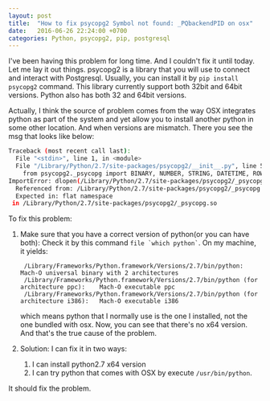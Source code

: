 ```yaml
---
layout: post
title:  "How to fix psycopg2 Symbol not found: _PQbackendPID on osx"
date:   2016-06-26 22:24:00 +0700
categories: Python, psycopg2, pip, postgresql
---
```


I've been having this problem for long time. And I couldn't fix it until today.
Let me lay it out things.
psycopg2 is a library that you will use to connect and interact with Postgresql.
Usually, you can install it by `pip install psycopg2` command. This library currently 
support both 32bit and 64bit versions. Python also has both 32 and 64bit versions.

Actually, I think the source of problem comes from the way OSX integrates python as part of the system 
and yet allow you to install another python in some other location. And when versions are mismatch.
There you see the msg that looks like below:


```bash
Traceback (most recent call last):
  File "<stdin>", line 1, in <module>
  File "/Library/Python/2.7/site-packages/psycopg2/__init__.py", line 50, in <module>
    from psycopg2._psycopg import BINARY, NUMBER, STRING, DATETIME, ROWID
ImportError: dlopen(/Library/Python/2.7/site-packages/psycopg2/_psycopg.so, 2): Symbol not found: _PQbackendPID
  Referenced from: /Library/Python/2.7/site-packages/psycopg2/_psycopg.so
  Expected in: flat namespace
 in /Library/Python/2.7/site-packages/psycopg2/_psycopg.so
```

To fix this problem:

1. Make sure that you have a correct version of python(or you can have both):
    Check it by this command ``` file `which python` ```.
    On my machine, it yields:


        /Library/Frameworks/Python.framework/Versions/2.7/bin/python: Mach-O universal binary with 2 architectures
        /Library/Frameworks/Python.framework/Versions/2.7/bin/python (for architecture ppc):	Mach-O executable ppc
        /Library/Frameworks/Python.framework/Versions/2.7/bin/python (for architecture i386):	Mach-O executable i386
                
    which means python that I normally use is the one I installed, not the one bundled with osx.
    Now, you can see that there's no x64 version. And that's the true cause of the problem.

2. Solution: I can fix it in two ways:
    1. I can install python2.7 x64 version
    2. I can try python that comes with OSX by execute `/usr/bin/python`.
    
It should fix the problem.
